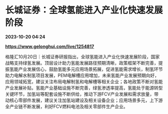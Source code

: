 # 长城证券：全球氢能进入产业化快速发展阶段

**2023-10-20 04:24**

**https://www.gelonghui.com/live/1254817**

格隆汇10月20日｜长城证券研报指出，全球氢能进入产业化快速发展阶段，国家战略支持绿氢发展。顶层设计助力氢能发展路径预期清晰，政策框架不断完善，提振氢能产业发展信心，鼓励氢能多元应用场景拓展，促进氢能需求增长，制氢环节助力电解水制氢项目发展，PEM电解槽应用增加，未来氢能产业发展预期向好，应用领域拓宽，建议关注布局电解制氢和电解槽等相关企业；各地政策不断对氢能产业发展补贴，氢能产业基础设施不断完善，绿氢渗透率提高，氢能处于能源转型关键环节，加氢站等配套设施不断供给，推动下游FCV产业发展和需求放量，带动核心零部件发展，建议关注加氢站建设及相关设备企业；应用场景多元，上下游全产业链不断发展，利好FCV燃料电池及相关零部件生产企业。
